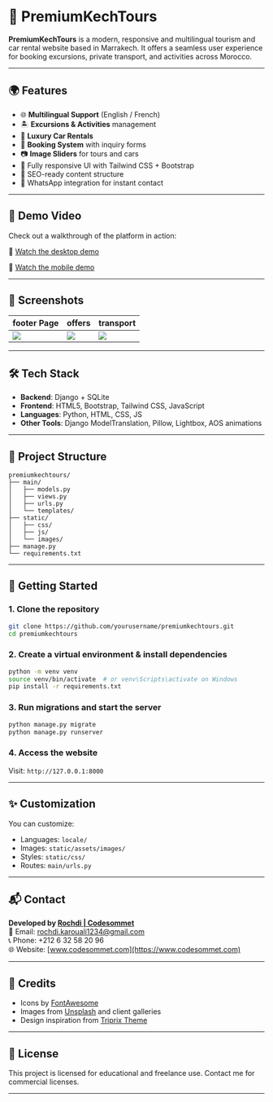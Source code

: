 
# 🚗 PremiumKechTours

**PremiumKechTours** is a modern, responsive and multilingual tourism and car rental website based in Marrakech. It offers a seamless user experience for booking excursions, private transport, and activities across Morocco.

---

## 🌍 Features

- 🌐 **Multilingual Support** (English / French)
- 🏝️ **Excursions & Activities** management
- 🚗 **Luxury Car Rentals**
- 📆 **Booking System** with inquiry forms
- 📷 **Image Sliders** for tours and cars
- 🎨 Fully responsive UI with Tailwind CSS + Bootstrap
- 🧠 SEO-ready content structure
- 💬 WhatsApp integration for instant contact

---

## 🎥 Demo Video

Check out a walkthrough of the platform in action:

🎥 [Watch the desktop demo](PKtours_Desktop.mp4)

📱 [Watch the mobile demo](PKtours_Mobile.mp4)

---

## 📸 Screenshots

| footer Page |offers | transport |
|-----------|------------|------------|
| ![](Capture.PNG) | ![](Capture2.PNG) | ![](Capture3.PNG) |



---

## 🛠️ Tech Stack

- **Backend**: Django + SQLite
- **Frontend**: HTML5, Bootstrap, Tailwind CSS, JavaScript
- **Languages**: Python, HTML, CSS, JS
- **Other Tools**: Django ModelTranslation, Pillow, Lightbox, AOS animations

---

## 📁 Project Structure

```
premiumkechtours/
├── main/
│   ├── models.py
│   ├── views.py
│   ├── urls.py
│   └── templates/
├── static/
│   ├── css/
│   ├── js/
│   └── images/
├── manage.py
└── requirements.txt
```

---

## 🚀 Getting Started

### 1. Clone the repository

```bash
git clone https://github.com/yourusername/premiumkechtours.git
cd premiumkechtours
```

### 2. Create a virtual environment & install dependencies

```bash
python -m venv venv
source venv/bin/activate  # or venv\Scripts\activate on Windows
pip install -r requirements.txt
```

### 3. Run migrations and start the server

```bash
python manage.py migrate
python manage.py runserver
```

### 4. Access the website

Visit: `http://127.0.0.1:8000`

---

## ✨ Customization

You can customize:

- Languages: `locale/`
- Images: `static/assets/images/`
- Styles: `static/css/`
- Routes: `main/urls.py`

---

## 📬 Contact

**Developed by [Rochdi | Codesommet](mailto:rochdi.karouali1234@gmail.com)**  
📧 Email: rochdi.karouali1234@gmail.com  
📞 Phone: +212 6 32 58 20 96  
🌐 Website: [www.codesommet.com](https://www.codesommet.com)

---

## 💖 Credits

- Icons by [FontAwesome](https://fontawesome.com/)
- Images from [Unsplash](https://unsplash.com/) and client galleries
- Design inspiration from [Triprix Theme](https://themeforest.net)

---

## 📄 License

This project is licensed for educational and freelance use. Contact me for commercial licenses.

---
